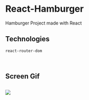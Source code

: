 # React-Hamburger

Hamburger Project made with React

## Technologies

```
react-router-dom
```

<br>
<h2>Screen Gif <h2>

![](reactham.gif)
